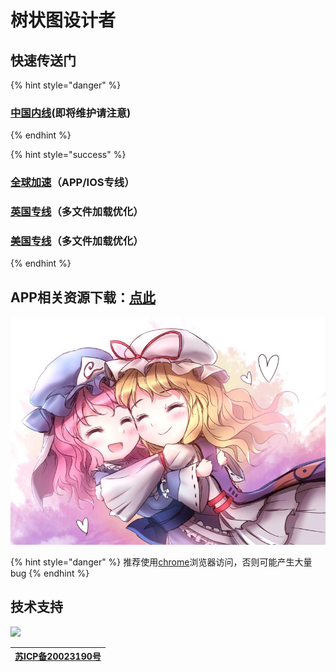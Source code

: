 # 树状图设计者

## 快速传送门

{% hint style="danger" %}
### [**中国内线**](https://nov.phantom-sea-limited.ltd/)**\(即将维护请注意\)**
{% endhint %}

{% hint style="success" %}
### [**全球加速**](https://cdn.phantom-sea-limited.ltd/)**（APP/IOS专线）**

### [**英国专线**](https://nov-eu.herokuapp.com/)**（多文件加载优化）**

### [**美国专线**](https://nov-us.herokuapp.com/)**（多文件加载优化）**
{% endhint %}

## APP相关资源下载：[点此](https://pan.phantom-sea-limited.ltd/#/s/vdFN)

![](.gitbook/assets/agg-zo-w-t1-yhq66o-cty.jpg)

{% hint style="danger" %}
推荐使用[chrome](https://www.google.cn/intl/zh-CN/chrome/)浏览器访问，否则可能产生大量bug
{% endhint %}

## 技术支持

[![](https://i.loli.net/2020/08/27/fzokEqxSTWH7y4h.png)](https://www.upyun.com/)

| [**苏ICP备20023190号**](http://beian.miit.gov.cn/) |
| :---: |


